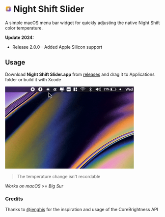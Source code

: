 # <img src='./icon.png' height='20' /> Night Shift Slider

A simple macOS menu bar widget for quickly adjusting the native Night Shift color temperature.

**Update 2024:**

- Release 2.0.0 - Added Apple Silicon support

## Usage

Download **Night Shift Slider.app** from [releases](https://github.com/fredericocurti/night-shift-slider/releases) and drag it to Applications folder or build it with Xcode

<img src='./demo.gif'>

<br />

> The temperature change isn't recordable

_Works on macOS >= Big Sur_

### Credits

Thanks to [@jenghis](https://github.com/jenghis) for the inspiration and usage of the CoreBrightness API
